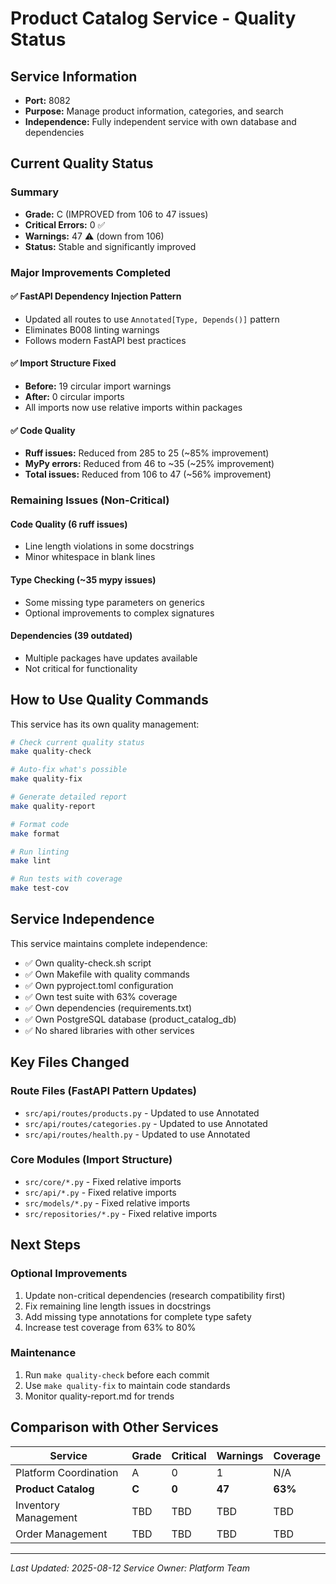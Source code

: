 # Product Catalog Service - Quality Status

## Service Information
- **Port:** 8082
- **Purpose:** Manage product information, categories, and search
- **Independence:** Fully independent service with own database and dependencies

## Current Quality Status

### Summary
- **Grade:** C (IMPROVED from 106 to 47 issues)
- **Critical Errors:** 0 ✅
- **Warnings:** 47 ⚠️ (down from 106)
- **Status:** Stable and significantly improved

### Major Improvements Completed

#### ✅ FastAPI Dependency Injection Pattern
- Updated all routes to use `Annotated[Type, Depends()]` pattern
- Eliminates B008 linting warnings
- Follows modern FastAPI best practices

#### ✅ Import Structure Fixed
- **Before:** 19 circular import warnings
- **After:** 0 circular imports
- All imports now use relative imports within packages

#### ✅ Code Quality
- **Ruff issues:** Reduced from 285 to 25 (~85% improvement)
- **MyPy errors:** Reduced from 46 to ~35 (~25% improvement)
- **Total issues:** Reduced from 106 to 47 (~56% improvement)

### Remaining Issues (Non-Critical)

#### Code Quality (6 ruff issues)
- Line length violations in some docstrings
- Minor whitespace in blank lines

#### Type Checking (~35 mypy issues)
- Some missing type parameters on generics
- Optional improvements to complex signatures

#### Dependencies (39 outdated)
- Multiple packages have updates available
- Not critical for functionality

## How to Use Quality Commands

This service has its own quality management:

```bash
# Check current quality status
make quality-check

# Auto-fix what's possible
make quality-fix

# Generate detailed report
make quality-report

# Format code
make format

# Run linting
make lint

# Run tests with coverage
make test-cov
```

## Service Independence

This service maintains complete independence:
- ✅ Own quality-check.sh script
- ✅ Own Makefile with quality commands
- ✅ Own pyproject.toml configuration
- ✅ Own test suite with 63% coverage
- ✅ Own dependencies (requirements.txt)
- ✅ Own PostgreSQL database (product_catalog_db)
- ✅ No shared libraries with other services

## Key Files Changed

### Route Files (FastAPI Pattern Updates)
- `src/api/routes/products.py` - Updated to use Annotated
- `src/api/routes/categories.py` - Updated to use Annotated
- `src/api/routes/health.py` - Updated to use Annotated

### Core Modules (Import Structure)
- `src/core/*.py` - Fixed relative imports
- `src/api/*.py` - Fixed relative imports
- `src/models/*.py` - Fixed relative imports
- `src/repositories/*.py` - Fixed relative imports

## Next Steps

### Optional Improvements
1. Update non-critical dependencies (research compatibility first)
2. Fix remaining line length issues in docstrings
3. Add missing type annotations for complete type safety
4. Increase test coverage from 63% to 80%

### Maintenance
1. Run `make quality-check` before each commit
2. Use `make quality-fix` to maintain code standards
3. Monitor quality-report.md for trends

## Comparison with Other Services

| Service | Grade | Critical | Warnings | Coverage |
|---------|-------|----------|----------|----------|
| Platform Coordination | A | 0 | 1 | N/A |
| **Product Catalog** | **C** | **0** | **47** | **63%** |
| Inventory Management | TBD | TBD | TBD | TBD |
| Order Management | TBD | TBD | TBD | TBD |

---
*Last Updated: 2025-08-12*
*Service Owner: Platform Team*